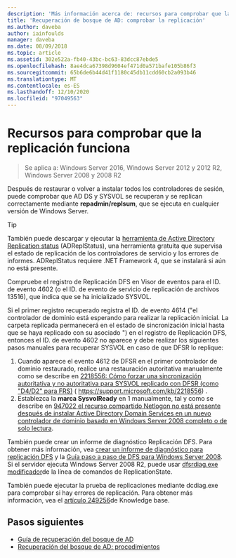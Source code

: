 ```yaml
---
description: 'Más información acerca de: recursos para comprobar que la replicación funciona'
title: 'Recuperación de bosque de AD: comprobar la replicación'
ms.author: daveba
author: iainfoulds
manager: daveba
ms.date: 08/09/2018
ms.topic: article
ms.assetid: 302e522a-fb40-43bc-bc63-83dcc87ebde5
ms.openlocfilehash: 8ae4dca67398d9604ef471d0a571bafe105b86f3
ms.sourcegitcommit: 65b6de6b44d41f1180c45db11cdd60cb2a093b46
ms.translationtype: MT
ms.contentlocale: es-ES
ms.lasthandoff: 12/10/2020
ms.locfileid: "97049563"
---
```

# <a name="resources-to-verify-replication-is-working"></a>Recursos para comprobar que la replicación funciona

>Se aplica a: Windows Server 2016, Windows Server 2012 y 2012 R2, Windows Server 2008 y 2008 R2

Después de restaurar o volver a instalar todos los controladores de sesión, puede comprobar que AD DS y SYSVOL se recuperan y se replican correctamente mediante **repadmin/replsum**, que se ejecuta en cualquier versión de Windows Server.

> [!TIP]
> También puede descargar y ejecutar la [herramienta de Active Directory Replication status](https://www.microsoft.com/download/details.aspx?id=30005) (ADReplStatus), una herramienta gratuita que supervisa el estado de replicación de los controladores de servicio y los errores de informes. ADReplStatus requiere .NET Framework 4, que se instalará si aún no está presente.

Compruebe el registro de Replicación DFS en Visor de eventos para el ID. de evento 4602 (o el ID. de evento de servicio de replicación de archivos 13516), que indica que se ha inicializado SYSVOL.

Si el primer registro recuperado registra el ID. de evento 4614 ("el controlador de dominio está esperando para realizar la replicación inicial. La carpeta replicada permanecerá en el estado de sincronización inicial hasta que se haya replicado con su asociado ") en el registro de Replicación DFS, entonces el ID. de evento 4602 no aparece y debe realizar los siguientes pasos manuales para recuperar SYSVOL en caso de que DFSR lo replique:

1. Cuando aparece el evento 4612 de DFSR en el primer controlador de dominio restaurado, realice una restauración autoritativa manualmente como se describe en [2218556: Cómo forzar una sincronización autoritativa y no autoritativa para SYSVOL replicado con DFSR (como "D4/D2" para FRS)](https://support.microsoft.com/kb/2218556) ( https://support.microsoft.com/kb/2218556) .
2. Establezca la **marca SysvolReady** en 1 manualmente, tal y como se describe en [947022 el recurso compartido Netlogon no está presente después de instalar Active Directory Domain Services en un nuevo controlador de dominio basado en Windows Server 2008 completo o de solo lectura](https://support.microsoft.com/kb/947022).

También puede crear un informe de diagnóstico Replicación DFS. Para obtener más información, vea [crear un informe de diagnóstico para replicación DFS](/previous-versions/windows/it-pro/windows-server-2008-R2-and-2008/cc754227(v=ws.11)) y la [Guía paso a paso de DFS para Windows Server 2008](/previous-versions/windows/it-pro/windows-server-2008-R2-and-2008/cc754227(v=ws.11)). Si el servidor ejecuta Windows Server 2008 R2, puede usar [dfsrdiag.exe modificador](/previous-versions/windows/it-pro/windows-server-2008-R2-and-2008/cc754227(v=ws.11))de la línea de comandos de ReplicationState.

También puede ejecutar la prueba de replicaciones mediante dcdiag.exe para comprobar si hay errores de replicación. Para obtener más información, vea el [artículo 249256](https://support.microsoft.com/kb/249256)de Knowledge base.

## <a name="next-steps"></a>Pasos siguientes

- [Guía de recuperación del bosque de AD](AD-Forest-Recovery-Guide.md)
- [Recuperación del bosque de AD: procedimientos](AD-Forest-Recovery-Procedures.md)
